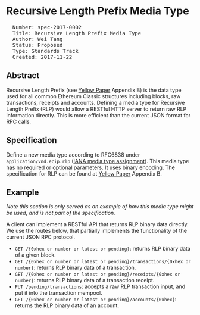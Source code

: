 # Recursive Length Prefix Media Type

<pre>
  Number: spec-2017-0002
  Title: Recursive Length Prefix Media Type
  Author: Wei Tang <hi@that.world>
  Status: Proposed
  Type: Standards Track
  Created: 2017-11-22
</pre>

## Abstract

Recursive Length Prefix (see [Yellow Paper](https://ethereum.github.io/yellowpaper/paper.pdf) Appendix B) is the data type used for all common Ethereum Classic structures including blocks, raw transactions, receipts and accounts. Defining a media type for Recursive Length Prefix (RLP) would allow a RESTful HTTP server to return raw RLP information directly. This is more efficient than the current JSON format for RPC calls.

## Specification

Define a new media type according to RFC6838 under `application/vnd.ecip.rlp` ([IANA media type assignment](https://www.iana.org/assignments/media-types/application/vnd.ecip.rlp)). This media type has no required or optional parameters. It uses binary encoding. The specification for RLP can be found at [Yellow Paper](https://ethereum.github.io/yellowpaper/paper.pdf) Appendix B.

## Example

*Note this section is only served as an example of how this media type might be used, and is not part of the specification.*

A client can implement a RESTful API that returns RLP binary data directly. We use the routes below, that partially implements the functionality of the current JSON RPC protocol.

* `GET /{0xhex or number or latest or pending}`: returns RLP binary data of a given block.
* `GET /{0xhex or number or latest or pending}/transactions/{0xhex or number}`: returns RLP binary data of a transaction.
* `GET /{0xhex or number or latest or pending}/receipts/{0xhex or number}`: returns RLP binary data of a transaction receipt.
* `PUT /pending/transactions`: accepts a raw RLP transaction input, and put it into the transaction mempool.
* `GET /{0xhex or number or latest or pending}/accounts/{0xhex}`: returns the RLP binary data of an account.
